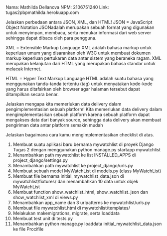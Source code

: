 Nama: Mathilda Dellanova
NPM: 2106751240
Link: tugas2pbpmathilda.herokuapp.com

Jelaskan perbedaan antara JSON, XML, dan HTML!
JSON = JavaScript Object Notation
JSONadalah merupakan sebuah format yang digunakan untuk menyimpan, membaca, 
serta menukar informasi dari web server sehingga dapat dibaca oleh para pengguna.

XML = Extensible Markup Language
XML adalah bahasa markup untuk keperluan umum yang disarankan oleh W3C untuk
membuat dokumen markup keperluan pertukaran data antar sistem yang beraneka 
ragam. XML merupakan kelanjutan dari HTML yang merupakan bahasa standar untuk 
melacak Internet.

HTML = Hyper Text Markup Language
HTML adalah suatu bahasa yang menggunakan tanda-tanda tertentu (tag) untuk 
menyatakan kode-kode yang harus ditafsirkan oleh browser agar halaman tersebut 
dapat ditampilkan secara benar.

Jelaskan mengapa kita memerlukan data delivery dalam pengimplementasian sebuah platform!
Kita memerlukan data delivery dalam mengimplementasikan sebuah platform karena
sebuah platform dapat mengakses data dari banyak source, sehingga data delivery akan
membuat pengiriman data antar platform semakin mudah

Jelaskan bagaimana cara kamu mengimplementasikan checklist di atas.
1. Membuat suatu aplikasi baru bernama mywatchlist di proyek Django Tugas 2 dengan
menggunakan python manage.py startapp mywatchlist
2. Menambahkan path mywatchlist ke list INSTALLED_APPS di project_django/settings.py
3. Menambahkan path mywatchlist ke project_django/urls.py
4. Membuat sebuah model MyWatchList di models.py (class MyWatchList)
5. Membuat file bernama initial_mywatchlist_data.json di mywatchlist/fixtures/ 
dan menambahkan 10 data untuk objek MyWatchList
6. Membuat function show_watchlist_html, show_watchlist_json dan show_watchlist_xml
di views.py
7. Menambahkan app_name dan 3 urlpatterns ke mywatchlist/urls.py
8. Membuat file mywatchlist.html di mywatchlist/templates/
9. Melakukan makemigrations, migrate, serta loaddata
9. Membuat test unit di tests.py
10. Menambahkan python manage.py loaddata initial_mywatchlist_data.json ke file
Procifile